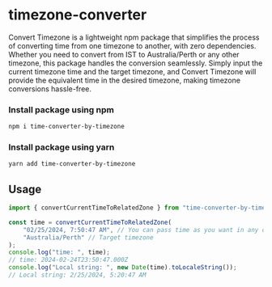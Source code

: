 # timezone-converter

Convert Timezone is a lightweight npm package that simplifies the process of converting time from one timezone to another, with zero dependencies. Whether you need to convert from IST to Australia/Perth or any other timezone, this package handles the conversion seamlessly. Simply input the current timezone time and the target timezone, and Convert Timezone will provide the equivalent time in the desired timezone, making timezone conversions hassle-free.

### Install package using npm

```bash
npm i time-converter-by-timezone
```

### Install package using yarn

```bash
yarn add time-converter-by-timezone
```

## Usage

```javascript
import { convertCurrentTimeToRelatedZone } from "time-converter-by-timezone";

const time = convertCurrentTimeToRelatedZone(
	"02/25/2024, 7:50:47 AM", // You can pass time as you want in any date format
	"Australia/Perth" // Target timezone
);
console.log("time: ", time);
// time: 2024-02-24T23:50:47.000Z
console.log("Local string: ", new Date(time).toLocaleString());
// Local string: 2/25/2024, 5:20:47 AM
```
